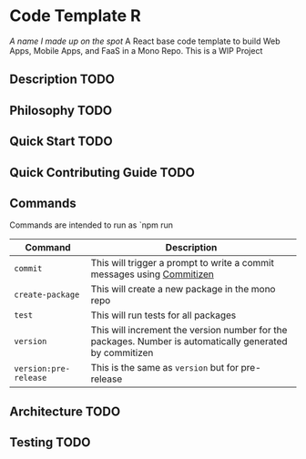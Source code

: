 # Code Template R

_A name I made up on the spot_
A React base code template to build Web Apps, Mobile Apps, and FaaS in a Mono Repo. This is a WIP Project

## Description TODO

## Philosophy TODO

## Quick Start TODO

## Quick Contributing Guide TODO

## Commands

Commands are intended to run as `npm run <COMMAND>

| Command               | Description                                                                                                   |
| --------------------- | ------------------------------------------------------------------------------------------------------------- |
| `commit`              | This will trigger a prompt to write a commit messages using [Commitizen](http://commitizen.github.io/cz-cli/) |
| `create-package`      | This will create a new package in the mono repo                                                               |
| `test`                | This will run tests for all packages                                                                          |
| `version`             | This will increment the version number for the packages. Number is automatically generated by commitizen      |
| `version:pre-release` | This is the same as `version` but for pre-release                                                             |

## Architecture TODO

## Testing TODO
